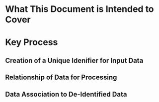 # What This Document is Intended to Cover


# Key Process

## Creation of a Unique Idenifier for Input Data

## Relationship of Data for Processing

## Data Association to De-Identified Data
